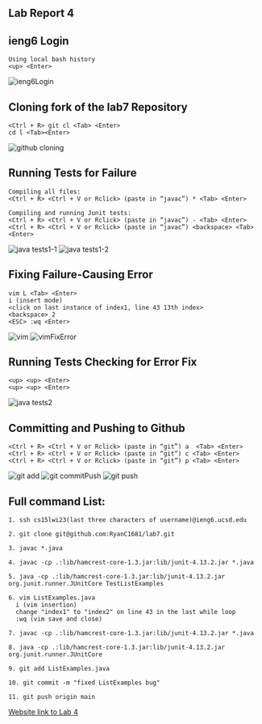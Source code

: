 Lab Report 4
---------------------

ieng6 Login
--------------------------
```
Using local bash history
<up> <Enter>
```

![ieng6Login](https://user-images.githubusercontent.com/40802485/221347128-62d76f50-8f1d-46b8-98eb-ec9cb35fa4f6.jpg)


Cloning fork of the lab7 Repository
--------------------------------------
```
<Ctrl + R> git cl <Tab> <Enter>
cd l <Tab><Enter>
```

![github cloning](https://user-images.githubusercontent.com/40802485/221347145-3a0e7124-b568-45e1-b923-7d621a23983d.jpg)


Running Tests for Failure
-----------------------------
```
Compiling all files:
<Ctrl + R> <Ctrl + V or Rclick> (paste in “javac”) * <Tab> <Enter>

Compiling and running Junit tests:
<Ctrl + R> <Ctrl + V or Rclick> (paste in “javac”) - <Tab> <Enter>
<Ctrl + R> <Ctrl + V or Rclick> (paste in “javac”) <backspace> <Tab> <Enter>
```

![java tests1-1](https://user-images.githubusercontent.com/40802485/221347188-b5fa54c2-26d8-46c8-8868-c38b693d281e.jpg)
![java tests1-2](https://user-images.githubusercontent.com/40802485/221347192-79fc6438-f65a-4d30-abe4-e5ee55a69b80.jpg)


Fixing Failure-Causing Error
----------------------------

```
vim L <Tab> <Enter>
i (insert mode)
<click on last instance of index1, line 43 13th index>
<backspace> 2
<ESC> :wq <Enter>
```

![vim](https://user-images.githubusercontent.com/40802485/221347205-d8d96f11-71cb-46be-ba35-a1911859cb88.jpg)
![vimFixError](https://user-images.githubusercontent.com/40802485/221347208-c80a2be1-1127-4108-943a-0e77ce473ed5.jpg)

Running Tests Checking for Error Fix
-----------------------------------

```
<up> <up> <Enter>
<up> <up> <Enter>
```

![java tests2](https://user-images.githubusercontent.com/40802485/221347217-802f1588-995a-4e10-bcdd-6dbf897b6732.jpg)


Committing and Pushing to Github
-------------------------------------
```
<Ctrl + R> <Ctrl + V or Rclick> (paste in “git”) a  <Tab> <Enter>
<Ctrl + R> <Ctrl + V or Rclick> (paste in “git”) c <Tab> <Enter>
<Ctrl + R> <Ctrl + V or Rclick> (paste in “git”) p <Tab> <Enter>
```

![git add](https://user-images.githubusercontent.com/40802485/221347222-2642a303-10d2-4329-86cf-04df5e69687d.jpg)
![git commitPush](https://user-images.githubusercontent.com/40802485/221347227-bceaec64-3fb3-4693-a0be-05a5b7b5d985.jpg)
![git push](https://user-images.githubusercontent.com/40802485/221681985-f6354f7e-2428-48d6-8a31-d02104d8b010.jpg)



Full command List:
---------------------------
```
1. ssh cs15lwi23(last three characters of username)@ieng6.ucsd.edu

2. git clone git@github.com:RyanC1681/lab7.git

3. javac *.java

4. javac -cp .:lib/hamcrest-core-1.3.jar:lib/junit-4.13.2.jar *.java 

5. java -cp .:lib/hamcrest-core-1.3.jar:lib/junit-4.13.2.jar org.junit.runner.JUnitCore TestListExamples

6. vim ListExamples.java
  i (vim insertion)
  change "index1" to "index2" on line 43 in the last while loop
  :wq (vim save and close)

7. javac -cp .:lib/hamcrest-core-1.3.jar:lib/junit-4.13.2.jar *.java  

8. java -cp .:lib/hamcrest-core-1.3.jar:lib/junit-4.13.2.jar org.junit.runner.JUnitCore 

9. git add ListExamples.java 

10. git commit -m "fixed ListExamples bug"

11. git push origin main
```

[Website link to Lab 4](https://ryanc1681.github.io/cse15l-lab-reports/LabReport4.html)
